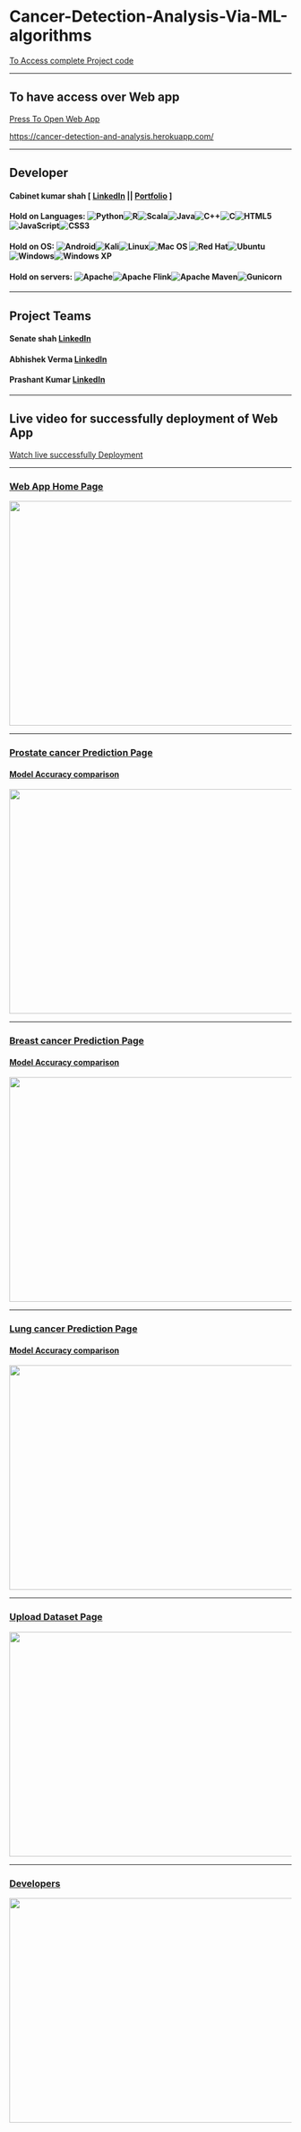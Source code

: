 # Cancer-Detection-Analysis-Via-ML-algorithms
[To Access complete Project code](https://github.com/cabinetshah2710/Cancer-Detection-Analysis-Via-ML-algorithms)

______

## To have access over Web app
[Press To Open Web App](https://cancer-detection-and-analysis.herokuapp.com/)

https://cancer-detection-and-analysis.herokuapp.com/

______________

## Developer

#### Cabinet kumar shah [ [LinkedIn](https://www.linkedin.com/in/cabinetshah/) || [Portfolio](https://www.cabinetkumarshah.com.np/) ]
#### Hold on Languages: ![Python](https://img.shields.io/badge/python-3670A0?style=for-the-badge&logo=python&logoColor=ffdd54)![R](https://img.shields.io/badge/r-%23276DC3.svg?style=for-the-badge&logo=r&logoColor=white)![Scala](https://img.shields.io/badge/scala-%23DC322F.svg?style=for-the-badge&logo=scala&logoColor=white)![Java](https://img.shields.io/badge/java-%23ED8B00.svg?style=for-the-badge&logo=java&logoColor=white)![C++](https://img.shields.io/badge/c++-%2300599C.svg?style=for-the-badge&logo=c%2B%2B&logoColor=white)![C](https://img.shields.io/badge/c-%2300599C.svg?style=for-the-badge&logo=c&logoColor=white)![HTML5](https://img.shields.io/badge/html5-%23E34F26.svg?style=for-the-badge&logo=html5&logoColor=white)![JavaScript](https://img.shields.io/badge/javascript-%23323330.svg?style=for-the-badge&logo=javascript&logoColor=%23F7DF1E)![CSS3](https://img.shields.io/badge/css3-%231572B6.svg?style=for-the-badge&logo=css3&logoColor=white)
#### Hold on OS: ![Android](https://img.shields.io/badge/Android-3DDC84?style=for-the-badge&logo=android&logoColor=white)![Kali](https://img.shields.io/badge/Kali-268BEE?style=for-the-badge&logo=kalilinux&logoColor=white)![Linux](https://img.shields.io/badge/Linux-FCC624?style=for-the-badge&logo=linux&logoColor=black)![Mac OS](https://img.shields.io/badge/mac%20os-000000?style=for-the-badge&logo=macos&logoColor=F0F0F0)	![Red Hat](https://img.shields.io/badge/Red%20Hat-EE0000?style=for-the-badge&logo=redhat&logoColor=white)![Ubuntu](https://img.shields.io/badge/Ubuntu-E95420?style=for-the-badge&logo=ubuntu&logoColor=white)![Windows](https://img.shields.io/badge/Windows-0078D6?style=for-the-badge&logo=windows&logoColor=white)![Windows XP](https://img.shields.io/badge/Windows%20xp-003399?style=for-the-badge&logo=windowsxp&logoColor=white)
#### Hold on servers: 	![Apache](https://img.shields.io/badge/apache-%23D42029.svg?style=for-the-badge&logo=apache&logoColor=white)![Apache Flink](https://img.shields.io/badge/Apache%20Flink-E6526F?style=for-the-badge&logo=Apache%20Flink&logoColor=white)![Apache Maven](https://img.shields.io/badge/Apache%20Maven-C71A36?style=for-the-badge&logo=Apache%20Maven&logoColor=white)![Gunicorn](https://img.shields.io/badge/gunicorn-%298729.svg?style=for-the-badge&logo=gunicorn&logoColor=white)
________________

## Project Teams

#### Senate shah [LinkedIn](https://www.linkedin.com/in/senate-shah-7662b8191/)

#### Abhishek Verma [LinkedIn](https://www.linkedin.com/in/abhishek-verma-b09796165)

#### Prashant Kumar [LinkedIn](https://www.linkedin.com/in/prashantkr228/)

______________

## Live video for successfully deployment of Web App
[Watch live successfully Deployment](https://youtu.be/O8lzYBbnDDI)

--------------------------------------------------------------------------------------------------------------------------------
### [Web App Home Page](https://cancer-detection-and-analysis.herokuapp.com/)
<img src="https://user-images.githubusercontent.com/53578487/163092439-29198665-aded-4e74-855e-8181de3e2c33.png" width="800" height="400" />

--------------------------------------------------------------------------------------------------------------------------------
### [Prostate cancer Prediction Page](https://cancer-detection-and-analysis.herokuapp.com/index)
#### [Model Accuracy comparison](https://cancer-detection-and-analysis.herokuapp.com/pcpaccuracy)
<img src="https://user-images.githubusercontent.com/53578487/163291929-8155d148-95ae-4633-a65f-a0b3fa83b038.png" width="800" height="400" />

--------------------------------------------------------------------------------------------------------------------------------
### [Breast cancer Prediction Page](https://cancer-detection-and-analysis.herokuapp.com/bcpindex)
#### [Model Accuracy comparison](https://cancer-detection-and-analysis.herokuapp.com/bcpaccuracy)
<img src="https://user-images.githubusercontent.com/53578487/163292100-3e680d52-7051-45f5-8ed0-3915f551728c.png" width="800" height="400" />

--------------------------------------------------------------------------------------------------------------------------------
### [Lung cancer Prediction Page](https://cancer-detection-and-analysis.herokuapp.com/lcpindex)
#### [Model Accuracy comparison](https://cancer-detection-and-analysis.herokuapp.com/lcpaccuracy)
<img src="https://user-images.githubusercontent.com/53578487/163291521-ec2db897-89b3-44b2-8d66-b63aec513c0c.png" width="800" height="400" />

--------------------------------------------------------------------------------------------------------------------------------
### [Upload Dataset Page](https://cancer-detection-and-analysis.herokuapp.com/demo)
<img src="https://user-images.githubusercontent.com/53578487/163293084-4030b183-b913-4b90-ad84-b476914da576.png" width="800" height="400" />

--------------------------------------------------------------------------------------------------------------------------------
### [Developers](https://cancer-detection-and-analysis.herokuapp.com/developer)
<img src="https://user-images.githubusercontent.com/53578487/163293554-e16b0d25-7dab-4ed1-abb3-6ddaf54ce0b8.png" width="800" height="400" />


